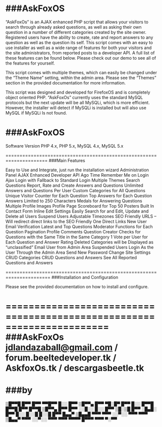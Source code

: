 ###AskFoxOS
=====================================================================
“AskFoxOs” is an AJAX enhanced PHP script that allows your visitors to search through already asked questions, as well as asking their own question in a number of different categories created by the site owner. Registered users have the ability to create, rate and report answers to any question as well as the question its self.
This script comes with an easy to use installer as well as a wide range of features for both your visitors and the site administrators, from reported posts to a developer API. A full list of these features can be found below. Please check out our demo to see all of the features for yourself.

This script comes with multiple themes, which can easily be changed under the “Theme Name” setting, within the admin area. Please see the “Themes” section in the provided documentation for more information.

This script was designed and developed  for FirefoxOS and is completely object oriented PHP. “AskFoxOs” currently uses the standard MySQL protocols but the next update will be all MySQLi, which is more efficient. However, the installer will detect if MySQLi is installed but will also use MySQL if MySQLi Is not found.

###AskFoxOS
=====================================================================
Software Version	PHP 4.x, PHP 5.x, MySQL 4.x, MySQL 5.x

=====================================================================
###Main Features



Easy to Use and Integrate, just run the installation wizard
Administration Panel
AJAX Enhanced
Developer API
Ago Time
Remember Me on Login
Ajax Login with Fallback to Standard Login
Multiple Themes
Search Questions
Report, Rate and Create Answers and Questions
Unlimited Answers and Questions Per User
Custom Categories for All Questions
Unique Visitor Counter for Each Question
Top Answers for Each Question
Answers Limited to 250 Characters
Medals for Answering Questions
Multiple Profile Images
Profile Page
Scoreboard for Top 50 Posters
Built In Contact Form
Inline Edit Settings
Easily Search for and Edit, Update and Delete all Users
Suspend Users
Adjustable Timezones
SEO Friendly URLS – Will redirect direct links to the SEO Friendly One
Direct Links
New User Email Verification
Latest and Top Questions
Moderator Functions for Each Question
Pagination
Profile Comments
Question Creator Checks for Questions with the Same Title in the Same Category
1 Vote per User for Each Question and Answer Rating
Deleted Categories will be Displayed as “unclassified”
Email User from Admin Area
Suspended Users
Login As the User Through the Admin Area
Send New Password
Change Site Settings
CRUD Categories
CRUD Questions and Answers
See All Reported Questions and Answers

======================================================================
###Installation and Configuration

Please see the provided documentation on how to install and configure.

======================================================================
###AskFoxOs jdlandazaball@gmail.com / forum.beeltedeveloper.tk / AskfoxOs.tk / descargasbeetle.tk
======================================================================


###by
=====================================================================

▒█▀▀█ █▀▀ █▀▀ ▀▀█▀▀ █░░ █▀▀ ▒█▀▀▄ █▀▀ ▀█░█▀ █▀▀ █░░ █▀▀█ █▀▀█ █▀▀ █▀▀█ ▒█▀▀▄ █▀▀ █▀▀ ░░█░░ █░░ █▀▀ ▒█░▒█ █▀▀ ░█▄█░ █▀▀ █░░ █░░█ █░░█ █▀▀ █▄▄▀ ▒█▄▄█ ▀▀▀ ▀▀▀ ░░▀░░ ▀▀▀ ▀▀▀ ▒█▄▄▀ ▀▀▀ ░░▀░░ ▀▀▀ ▀▀▀ ▀▀▀▀ █▀▀▀ ▀▀▀ ▀░▀▀




